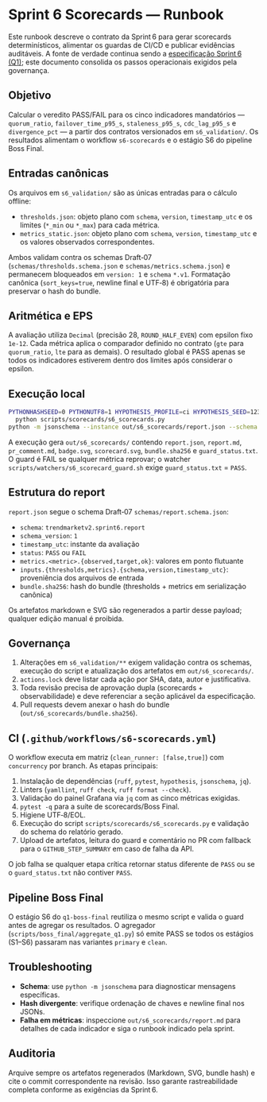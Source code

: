 # Sprint 6 Scorecards — Runbook

Este runbook descreve o contrato da Sprint 6 para gerar scorecards determinísticos,
alimentar os guardas de CI/CD e publicar evidências auditáveis. A fonte de verdade
continua sendo a [especificação Sprint 6 (Q1)](../DNA/quarters/Q1/Sprint%206%20(Q1).md);
este documento consolida os passos operacionais exigidos pela governança.

## Objetivo

Calcular o veredito PASS/FAIL para os cinco indicadores mandatórios — `quorum_ratio`,
`failover_time_p95_s`, `staleness_p95_s`, `cdc_lag_p95_s` e `divergence_pct` — a
partir dos contratos versionados em `s6_validation/`. Os resultados alimentam o
workflow `s6-scorecards` e o estágio S6 do pipeline Boss Final.

## Entradas canônicas

Os arquivos em `s6_validation/` são as únicas entradas para o cálculo offline:

- `thresholds.json`: objeto plano com `schema`, `version`, `timestamp_utc` e os
  limites (`*_min` ou `*_max`) para cada métrica.
- `metrics_static.json`: objeto plano com `schema`, `version`, `timestamp_utc` e os
  valores observados correspondentes.

Ambos validam contra os schemas Draft‑07 (`schemas/thresholds.schema.json` e
`schemas/metrics.schema.json`) e permanecem bloqueados em `version: 1` e
`schema` `*.v1`. Formatação canônica (`sort_keys=true`, newline final e UTF‑8) é
obrigatória para preservar o hash do bundle.

## Aritmética e EPS

A avaliação utiliza `Decimal` (precisão 28, `ROUND_HALF_EVEN`) com epsilon fixo
`1e-12`. Cada métrica aplica o comparador definido no contrato (`gte` para
`quorum_ratio`, `lte` para as demais). O resultado global é PASS apenas se todos
os indicadores estiverem dentro dos limites após considerar o epsilon.

## Execução local

```bash
PYTHONHASHSEED=0 PYTHONUTF8=1 HYPOTHESIS_PROFILE=ci HYPOTHESIS_SEED=12345 \
  python scripts/scorecards/s6_scorecards.py
python -m jsonschema --instance out/s6_scorecards/report.json --schema schemas/report.schema.json
```

A execução gera `out/s6_scorecards/` contendo `report.json`, `report.md`,
`pr_comment.md`, `badge.svg`, `scorecard.svg`, `bundle.sha256` e `guard_status.txt`.
O guard é FAIL se qualquer métrica reprovar; o watcher `scripts/watchers/s6_scorecard_guard.sh`
exige `guard_status.txt` = `PASS`.

## Estrutura do report

`report.json` segue o schema Draft‑07 `schemas/report.schema.json`:

- `schema`: `trendmarketv2.sprint6.report`
- `schema_version`: `1`
- `timestamp_utc`: instante da avaliação
- `status`: `PASS` ou `FAIL`
- `metrics.<metric>.{observed,target,ok}`: valores em ponto flutuante
- `inputs.{thresholds,metrics}.{schema,version,timestamp_utc}`: proveniência dos
  arquivos de entrada
- `bundle.sha256`: hash do bundle (thresholds + metrics em serialização canônica)

Os artefatos markdown e SVG são regenerados a partir desse payload; qualquer
edição manual é proibida.

## Governança

1. Alterações em `s6_validation/**` exigem validação contra os schemas, execução
   do script e atualização dos artefatos em `out/s6_scorecards/`.
2. `actions.lock` deve listar cada ação por SHA, data, autor e justificativa.
3. Toda revisão precisa de aprovação dupla (scorecards + observabilidade) e deve
   referenciar a seção aplicável da especificação.
4. Pull requests devem anexar o hash do bundle (`out/s6_scorecards/bundle.sha256`).

## CI (`.github/workflows/s6-scorecards.yml`)

O workflow executa em matriz (`clean_runner: [false,true]`) com `concurrency`
por branch. As etapas principais:

1. Instalação de dependências (`ruff`, `pytest`, `hypothesis`, `jsonschema`, `jq`).
2. Linters (`yamllint`, `ruff check`, `ruff format --check`).
3. Validação do painel Grafana via `jq` com as cinco métricas exigidas.
4. `pytest -q` para a suíte de scorecards/Boss Final.
5. Higiene UTF‑8/EOL.
6. Execução do script `scripts/scorecards/s6_scorecards.py` e validação do schema
do relatório gerado.
7. Upload de artefatos, leitura do guard e comentário no PR com fallback para o
   `GITHUB_STEP_SUMMARY` em caso de falha da API.

O job falha se qualquer etapa crítica retornar status diferente de `PASS` ou se o
`guard_status.txt` não contiver `PASS`.

## Pipeline Boss Final

O estágio S6 do `q1-boss-final` reutiliza o mesmo script e valida o guard antes de
agregar os resultados. O agregador (`scripts/boss_final/aggregate_q1.py`) só emite
PASS se todos os estágios (S1–S6) passaram nas variantes `primary` e `clean`.

## Troubleshooting

- **Schema**: use `python -m jsonschema` para diagnosticar mensagens específicas.
- **Hash divergente**: verifique ordenação de chaves e newline final nos JSONs.
- **Falha em métricas**: inspeccione `out/s6_scorecards/report.md` para detalhes
  de cada indicador e siga o runbook indicado pela sprint.

## Auditoria

Arquive sempre os artefatos regenerados (Markdown, SVG, bundle hash) e cite o
commit correspondente na revisão. Isso garante rastreabilidade completa conforme
as exigências da Sprint 6.
